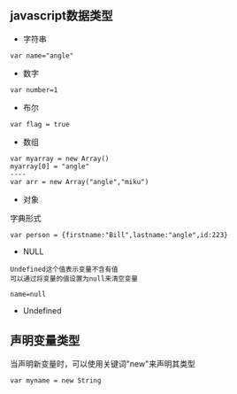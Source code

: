 ## javascript数据类型

* 字符串

```
var name="angle"
```

* 数字

```
var number=1
```

* 布尔

```
var flag = true
```

* 数组

```
var myarray = new Array()
myarray[0] = "angle"
----
var arr = new Array("angle","miku")
```

* 对象

字典形式

```
var person = {firstname:"Bill",lastname:"angle",id:223}
```

* NULL

```
Undefined这个值表示变量不含有值
可以通过将变量的值设置为null来清空变量

name=null
```

* Undefined

## 声明变量类型

当声明新变量时，可以使用关键词"new"来声明其类型

```
var myname = new String
```





